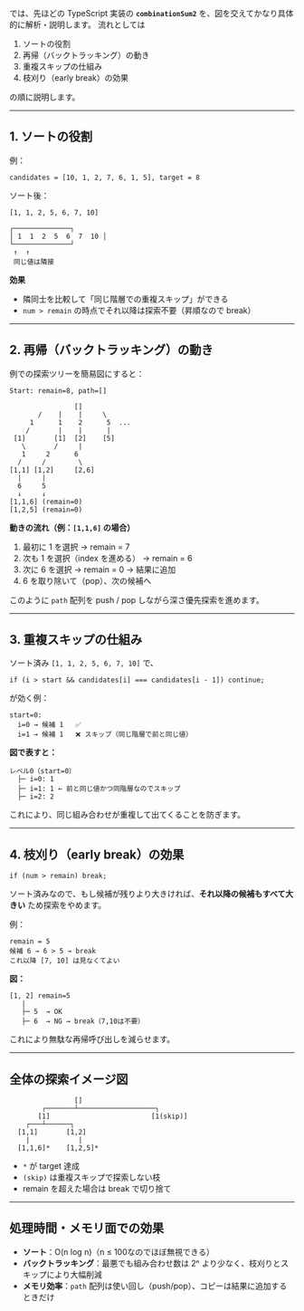 では、先ほどの TypeScript 実装の **`combinationSum2`** を、図を交えてかなり具体的に解析・説明します。
流れとしては

1. ソートの役割
2. 再帰（バックトラッキング）の動き
3. 重複スキップの仕組み
4. 枝刈り（early break）の効果

の順に説明します。

---

## 1. ソートの役割

例：

```
candidates = [10, 1, 2, 7, 6, 1, 5], target = 8
```

ソート後：

```
[1, 1, 2, 5, 6, 7, 10]
```

```
┌──────────────┐
│ 1  1  2  5  6  7  10 │
└──────────────┘
 ↑  ↑
 同じ値は隣接
```

**効果**

- 隣同士を比較して「同じ階層での重複スキップ」ができる
- `num > remain` の時点でそれ以降は探索不要（昇順なので break）

---

## 2. 再帰（バックトラッキング）の動き

例での探索ツリーを簡易図にすると：

```
Start: remain=8, path=[]

                []
       /    |    |     \
     1      1    2      5  ...
    /       |    |      |
 [1]       [1]  [2]    [5]
   \       /     |
   1     2      6
  /     /        \
[1,1] [1,2]     [2,6]
  |     |
  6     5
  ↓     ↓
[1,1,6] (remain=0)
[1,2,5] (remain=0)
```

**動きの流れ（例：`[1,1,6]` の場合）**

1. 最初に 1 を選択 → remain = 7
2. 次も 1 を選択（index を進める） → remain = 6
3. 次に 6 を選択 → remain = 0 → 結果に追加
4. 6 を取り除いて（pop）、次の候補へ

このように `path` 配列を push / pop しながら深さ優先探索を進めます。

---

## 3. 重複スキップの仕組み

ソート済み `[1, 1, 2, 5, 6, 7, 10]` で、

```
if (i > start && candidates[i] === candidates[i - 1]) continue;
```

が効く例：

```
start=0:
  i=0 → 候補 1   ✅
  i=1 → 候補 1   ❌ スキップ（同じ階層で前と同じ値）
```

**図で表すと：**

```
レベル0（start=0）
  ├─ i=0: 1
  ├─ i=1: 1 ← 前と同じ値かつ同階層なのでスキップ
  ├─ i=2: 2
```

これにより、同じ組み合わせが重複して出てくることを防ぎます。

---

## 4. 枝刈り（early break）の効果

`if (num > remain) break;`

ソート済みなので、もし候補が残りより大きければ、**それ以降の候補もすべて大きい** ため探索をやめます。

例：

```
remain = 5
候補 6 → 6 > 5 → break
これ以降 [7, 10] は見なくてよい
```

**図：**

```
[1, 2] remain=5
   |
   ├─ 5  → OK
   ├─ 6  → NG → break（7,10は不要）
```

これにより無駄な再帰呼び出しを減らせます。

---

## 全体の探索イメージ図

```
                []
        ┌───────┴───────────────────┐
       [1]                         [1(skip)]
    ┌───┴──────┐
  [1,1]       [1,2]
    |            |
  [1,1,6]*    [1,2,5]*
```

- `*` が target 達成
- `(skip)` は重複スキップで探索しない枝
- remain を超えた場合は break で切り捨て

---

## 処理時間・メモリ面での効果

- **ソート**：O(n log n)（n ≤ 100なのでほぼ無視できる）
- **バックトラッキング**：最悪でも組み合わせ数は 2ⁿ より少なく、枝刈りとスキップにより大幅削減
- **メモリ効率**：`path` 配列は使い回し（push/pop）、コピーは結果に追加するときだけ
